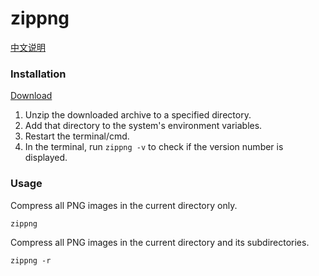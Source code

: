 # zippng

[中文说明](./README-zh.md)

### Installation

[Download](https://github.com/lidppp/zippng/releases/latest)

1. Unzip the downloaded archive to a specified directory.
2. Add that directory to the system's environment variables.
3. Restart the terminal/cmd.
4. In the terminal, run `zippng -v` to check if the version number is displayed.

### Usage

Compress all PNG images in the current directory only.

```shell
zippng
```

Compress all PNG images in the current directory and its subdirectories.

```shell
zippng -r
```